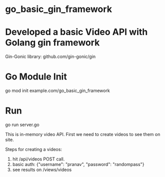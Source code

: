 # go_basic_gin_framework

# Developed a basic Video API with Golang gin framework

Gin-Gonic library: github.com/gin-gonic/gin

# Go Module Init

go mod init example.com/go_basic_gin_framework


# Run

go run server.go

This is in-memory video API. First we need to create videos to see them on site.

Steps for creating a videos:

1. hit /api/videos POST call.
2. basic auth: {"username": "pranav", "password": "randompass"}
3. see results on /views/videos
